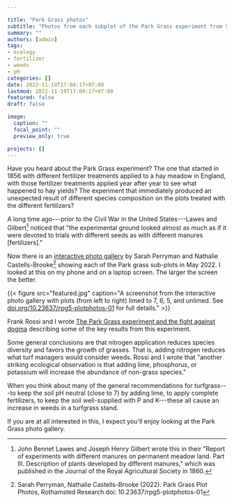 ```yaml
---

title: "Park Grass photos"
subtitle: "Photos from each subplot of the Park Grass experiment from 9 or 13 May 2022 prior to the first cut on 15 June 2022."
summary: ""
authors: [admin]
tags: 
- ecology
- fertilizer
- weeds
- pH
categories: []
date: 2022-11-19T17:04:17+07:00
lastmod: 2022-11-19T17:04:17+07:00
featured: false
draft: false

image:
  caption: ""
  focal_point: ""
  preview_only: true

projects: []
---
```


Have you heard about the Park Grass experiment? The one that started in 1856 with different fertilizer treatments applied to a hay meadow in England, with those fertilizer treatments applied year after year to see what happened to hay yields? The experiment that immediately produced an unexpected result of different species composition on the plots treated with the different fertilizers?

A long time ago---prior to the Civil War in the United States---Lawes and Gilbert[^1] noticed that "the experimental ground looked almost as much as if it were devoted to trials with different seeds as with different
manures [fertilizers]." 

[^1]: John Bennet Lawes and Joseph Henry Gilbert wrote this in their "Report of experiments with different manures on permanent meadow land. Part III. Description of plants developed by different manures," which was published in the Journal of the Royal Agricultural Society in 1860.

Now there is an [interactive photo gallery](https://doi.org/10.23637/rpg5-plotphotos-01) by Sarah Perryman and Nathalie Castells-Brooke[^2] showing each of the Park grass sub-plots in May 2022. I looked at this on my phone and on a laptop screen. The larger the screen the better.

[^2]: Sarah Perryman, Nathalie Castells-Brooke (2022). Park Grass Plot Photos, Rothamsted Research doi: 10.23637/rpg5-plotphotos-01

{{< figure src="featured.jpg" caption="A screenshot from the interactive photo gallery with plots (from left to right) limed to 7, 6, 5, and unlimed. See [doi.org/10.23637/rpg5-plotphotos-01](https://doi.org/10.23637/rpg5-plotphotos-01) for full details." >}}

Frank Rossi and I wrote [The Park Grass experiment and the fight against dogma](http://gsrpdf.lib.msu.edu/ticpdf.py?file=/article/woods-park-4-22-11.pdf) describing some of the key results from this experiment.

Some general conclusions are that nitrogen application reduces species diversity and favors the growth of grasses. That is, adding nitrogen reduces what turf managers would consider weeds. Rossi and I wrote that "another striking ecological observation is that adding lime, phosphorus, or potassium will increase the abundance of non-grass species."

When you think about many of the general recommendations for turfgrass---to keep the soil pH neutral (close to 7) by adding lime, to apply complete fertilizers, to keep the soil well-supplied with P and K---these all cause an increase in weeds in a turfgrass stand. 

If you are at all interested in this, I expect you'll enjoy looking at the Park Grass photo gallery.

